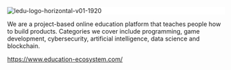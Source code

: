 <div style="background-color: white">
  <img src="https://user-images.githubusercontent.com/127954714/236630107-4416d15e-8eeb-4161-9297-f9d31e284102.png" alt="ledu-logo-horizontal-v01-1920">
</div>


We are a project-based online education platform that teaches people how to build products. Categories we cover include programming, game development, cybersecurity, artificial intelligence, data science and blockchain.

https://www.education-ecosystem.com/

